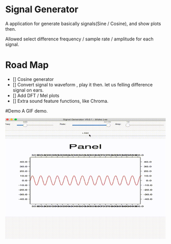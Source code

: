 # Signal Generator

A application for generate basically signals(Sine / Cosine), and show plots then.

Allowed select difference frequency / sample rate / amplitude for each signal.

# Road Map

* [] Cosine generator
* [] Convert signal to waveform , play it then. let us felling difference signal on ears.
* [] Add DFT / Mel plots
* [] Extra sound feature functions, like Chroma.

#Demo
A GIF demo.

![demo.gif](./snapshot.gif?raw=true)
